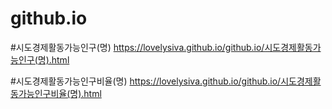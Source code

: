 # github.io
#시도경제활동가능인구(명)
<https://lovelysiva.github.io/github.io/시도경제활동가능인구(명).html>

#시도경제활동가능인구비율(명)
<https://lovelysiva.github.io/github.io/시도경제활동가능인구비율(명).html>

